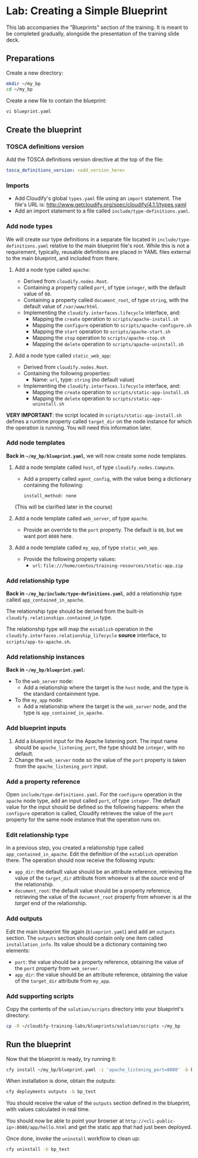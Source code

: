 # Lab: Creating a Simple Blueprint

This lab accompanies the "Blueprints" section of the training. It is meant to be completed gradually, alongside the
presentation of the training slide deck.

## Preparations

Create a new directory:

```bash
mkdir ~/my_bp
cd ~/my_bp
```

Create a new file to contain the blueprint:

```bash
vi blueprint.yaml
```

## Create the blueprint
 
### TOSCA definitions version

Add the TOSCA definitions version directive at the top of the file:

```yaml
tosca_definitions_version: <add_version_here>
```

### Imports

* Add Cloudify's global `types.yaml` file using an `import` statement. The file's URL is: http://www.getcloudify.org/spec/cloudify/4.1.1/types.yaml
* Add an import statement to a file called `include/type-definitions.yaml`.

### Add node types

We will create our type definitions in a separate file located in `include/type-definitions.yaml` relative to the
main blueprint file's root. While this is not a requirement, typically, reusable definitions are placed in YAML files
external to the main blueprint, and included from there.

1.  Add a node type called `apache`:
    * Derived from `cloudify.nodes.Root`.
    * Containing a property called `port`, of type `integer`, with the default value of `80`.
    * Containing a property called `document_root`, of type `string`, with the default value of `/var/www/html`.
    * Implementing the `cloudify.interfaces.lifecycle` interface, and:
      * Mapping the `create` operation to `scripts/apache-install.sh`
      * Mapping the `configure` operation to `scripts/apache-configure.sh`
      * Mapping the `start` operation to `scripts/apache-start.sh`
      * Mapping the `stop` operation to `scripts/apache-stop.sh`
      * Mapping the `delete` operation to `scripts/apache-uninstall.sh`

2.  Add a node type called `static_web_app`:
    * Derived from `cloudify.nodes.Root`.
    * Containing the following properties:
        *   Name: `url`, type: `string` (no default value)
    * Implementing the `cloudify.interfaces.lifecycle` interface, and:
      * Mapping the `create` operation to `scripts/static-app-install.sh`
      * Mapping the `delete` operation to `scripts/static-app-uninstall.sh`

**VERY IMPORTANT**: the script located in `scripts/static-app-install.sh` defines a runtime property
called `target_dir` on the node instance for which the operation is running. You will need this information
later.

### Add node templates

**Back in `~/my_bp/blueprint.yaml`**, we will now create some node templates.

1.  Add a node template called `host`, of type `cloudify.nodes.Compute`.
    *   Add a property called `agent_config`, with the value being a dictionary containing the following:
    
        `install_method: none`
    
    (This will be clarified later in the course)
2.  Add a node template called `web_server`, of type `apache`.
    *   Provide an override to the `port` property. The default is `80`, but we want port `8080` here.
3.  Add a node template called `my_app`, of type `static_web_app`.
    *   Provide the following property values:
        *   `url`: `file:///home/centos/training-resources/static-app.zip`

### Add relationship type

**Back in `~/my_bp/include/type-definitions.yaml`**, add a relationship type called `app_contained_in_apache`.

The relationship type should be derived from the built-in `cloudify.relationships.contained_in` type.

The relationship type will map the `establish` operation in the `cloudify.interfaces.relationship_lifecycle`
**source** interface, to `scripts/app-to-apache.sh`.

### Add relationship instances

**Back in `~/my_bp/blueprint.yaml`**:

*   To the `web_server` node:
    * Add a relationship where the target is the `host` node, and the type is the standard containment type.
*   To the `my_app` node:
    * Add a relationship where the target is the `web_server` node, and the type is `app_contained_in_apache`.

### Add blueprint inputs

1.  Add a blueprint input for the Apache listening port. The input name should be `apache_listening_port`, the type should be `integer`, with no default.
2.  Change the `web_server` node so the value of the `port` property is taken from the `apache_listening_port` input.

### Add a property reference

Open `include/type-definitions.yaml`. For the `configure` operation in the `apache` node type, add an input called `port`,
of type `integer`. The default value for the input should be defined so the following happens: when the `configure`
operation is called, Cloudify retrieves the value of the `port` property for the same node instance that the
operation runs on.

### Edit relationship type

In a previous step, you created a relationship type called `app_contained_in_apache`. Edit the definition of the
`establish` operation there. The operation should now receive the following inputs:
*   `app_dir`: the default value should be an attribute reference, retrieving the value of the `target_dir`
    attribute from whoever is at the *source* end of the relationship.
*   `document_root`: the default value should be a property reference, retrieving the value of the `document_root`
    property from whoever is at the *target* end of the relationship.

### Add outputs

Edit the main blueprint file again (`blueprint.yaml`) and add an `outputs` section. The `outputs` section should contain
only one item called `installation_info`. Its value should be a dictionary containing two elements:

* `port`: the value should be a property reference, obtaining the value of the `port` property from `web_server`.
* `app_dir`: the value should be an attribute reference, obtaining the value of the `target_dir` attribute from `my_app`.

### Add supporting scripts

Copy the contents of the `solution/scripts` directory into your blueprint's directory:

```bash
cp -R ~/cloudify-training-labs/blueprints/solution/scripts ~/my_bp
```

## Run the blueprint

Now that the blueprint is ready, try running it:

```bash
cfy install ~/my_bp/blueprint.yaml -i 'apache_listening_port=8080' -b bp_test
```

When installation is done, obtain the outputs:

```bash
cfy deployments outputs -b bp_test
```

You should receive the value of the `outputs` section defined in the blueprint, with values calculated in
real time.

You should now be able to point your browser at `http://<cli-public-ip>:8080/app/hello.html` and get the static
app that had just been deployed.

Once done, invoke the `uninstall` workflow to clean up:

```bash
cfy uninstall -b bp_test
```
